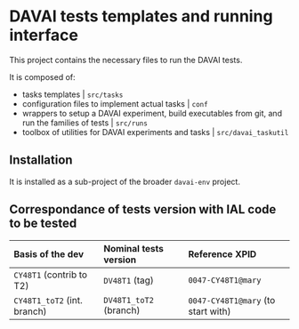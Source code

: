 DAVAI tests templates and running interface
===========================================

This project contains the necessary files to run the DAVAI tests.

It is composed of:
- tasks templates | `src/tasks`
- configuration files to implement actual tasks | `conf`
- wrappers to setup a DAVAI experiment, build executables from git, and run the families of tests | `src/runs`
- toolbox of utilities for DAVAI experiments and tasks | `src/davai_taskutil`

Installation
------------

It is installed as a sub-project of the broader `davai-env` project.

Correspondance of tests version with IAL code to be tested
----------------------------------------------------------

| Basis of the dev | Nominal tests version | Reference XPID |
|:-----------------|:----------------------|:---------------|
| `CY48T1` (contrib to T2) | `DV48T1` (tag) | `0047-CY48T1@mary` |
| `CY48T1_toT2` (int. branch) | `DV48T1_toT2` (branch) | `0047-CY48T1@mary` (to start with) |

